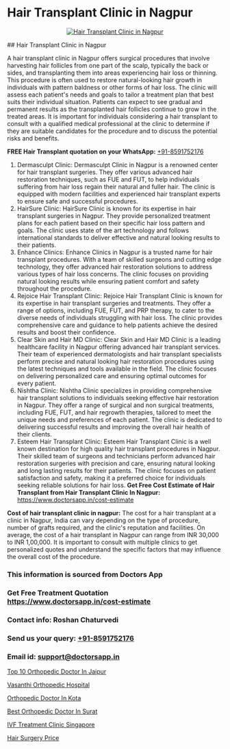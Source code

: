 # Hair Transplant Clinic in Nagpur

<p align="center">
  <a href="https://doctorsapp.co.in/treatment/hair-transplant">
    <img src="https://doctorsapp.co.in/uploads/treatment_image/transplant.jpg" alt="Hair Transplant Clinic in Nagpur">
  </a>
</p>
## Hair Transplant Clinic in Nagpur

A hair transplant clinic in Nagpur offers surgical procedures that involve harvesting hair follicles from one part of the scalp, typically the back or sides, and transplanting them into areas experiencing hair loss or thinning. This procedure is often used to restore natural-looking hair growth in individuals with pattern baldness or other forms of hair loss. The clinic will assess each patient's needs and goals to tailor a treatment plan that best suits their individual situation. Patients can expect to see gradual and permanent results as the transplanted hair follicles continue to grow in the treated areas. It is important for individuals considering a hair transplant to consult with a qualified medical professional at the clinic to determine if they are suitable candidates for the procedure and to discuss the potential risks and benefits.

**FREE Hair Transplant quotation on your WhatsApp:**  [+91-8591752176](https://api.whatsapp.com/send?phone=8591752176)

1) Dermasculpt Clinic: Dermasculpt Clinic in Nagpur is a renowned center for hair transplant surgeries. They offer various advanced hair restoration techniques, such as FUE and FUT, to help individuals suffering from hair loss regain their natural and fuller hair. The clinic is equipped with modern facilities and experienced hair transplant experts to ensure safe and successful procedures.
2) HairSure Clinic: HairSure Clinic is known for its expertise in hair transplant surgeries in Nagpur. They provide personalized treatment plans for each patient based on their specific hair loss pattern and goals. The clinic uses state of the art technology and follows international standards to deliver effective and natural looking results to their patients.
3) Enhance Clinics: Enhance Clinics in Nagpur is a trusted name for hair transplant procedures. With a team of skilled surgeons and cutting edge technology, they offer advanced hair restoration solutions to address various types of hair loss concerns. The clinic focuses on providing natural looking results while ensuring patient comfort and safety throughout the procedure.
4) Rejoice Hair Transplant Clinic: Rejoice Hair Transplant Clinic is known for its expertise in hair transplant surgeries and treatments. They offer a range of options, including FUE, FUT, and PRP therapy, to cater to the diverse needs of individuals struggling with hair loss. The clinic provides comprehensive care and guidance to help patients achieve the desired results and boost their confidence.
5) Clear Skin and Hair MD Clinic: Clear Skin and Hair MD Clinic is a leading healthcare facility in Nagpur offering advanced hair transplant services. Their team of experienced dermatologists and hair transplant specialists perform precise and natural looking hair restoration procedures using the latest techniques and tools available in the field. The clinic focuses on delivering personalized care and ensuring optimal outcomes for every patient.
6) Nishtha Clinic: Nishtha Clinic specializes in providing comprehensive hair transplant solutions to individuals seeking effective hair restoration in Nagpur. They offer a range of surgical and non surgical treatments, including FUE, FUT, and hair regrowth therapies, tailored to meet the unique needs and preferences of each patient. The clinic is dedicated to delivering successful results and improving the overall hair health of their clients.
7) Esteem Hair Transplant Clinic: Esteem Hair Transplant Clinic is a well known destination for high quality hair transplant procedures in Nagpur. Their skilled team of surgeons and technicians perform advanced hair restoration surgeries with precision and care, ensuring natural looking and long lasting results for their patients. The clinic focuses on patient satisfaction and safety, making it a preferred choice for individuals seeking reliable solutions for hair loss.
**Get Free Cost Estimate of Hair Transplant from Hair Transplant Clinic In Nagpur:** https://www.doctorsapp.in/cost-estimate

**Cost of hair transplant clinic in nagpur:**
The cost for a hair transplant at a clinic in Nagpur, India can vary depending on the type of procedure, number of grafts required, and the clinic's reputation and facilities. On average, the cost of a hair transplant in Nagpur can range from INR 30,000 to INR 1,00,000. It is important to consult with multiple clinics to get personalized quotes and understand the specific factors that may influence the overall cost of the procedure.

### This information is sourced from Doctors App 
### Get Free Treatment Quotation https://www.doctorsapp.in/cost-estimate
### Contact info: Roshan Chaturvedi 
### Send us your query: [+91-8591752176](https://api.whatsapp.com/send?phone=8591752176) 
### Email id: support@doctorsapp.in

[Top 10 Orthopedic Doctor In Jaipur](https://www.linkedin.com/pulse/top-10-orthopedic-doctor-jaipur-doctorsapp-dhaka-dgqoe?trackingId=VA7z6mL7NpAz5LK4SVy1CQ%3D%3D&lipi=urn%3Ali%3Apage%3Ad_flagship3_company_admin%3Bo%2BosOGJBSO63YocmsfjAZA%3D%3D)

[Vasanthi Orthopedic Hospital](https://www.linkedin.com/pulse/vasanthi-orthopedic-hospital-doctorsapp-united-arab-emirates-ahz5e?trackingId=Yx4ttZhsQBvIRN2TEIxnjQ%3D%3D&lipi=urn%3Ali%3Apage%3Ad_flagship3_company_admin%3Bc8cvKR%2BzQDObJJNC2LloLw%3D%3D)

[Orthopedic Doctor In Kota](https://medium.com/@vimalrana22/orthopedic-doctor-in-kota-a6a842de691c)

[Best Orthopedic Doctor In Surat](https://medium.com/@anupkakkar5/best-orthopedic-doctor-in-surat-0a959484d8a8)

[IVF Treatment Clinic Singapore](https://doctors-apps.github.io/doctorsapp/ivf-treatment-clinic-singapore)

[Hair Surgery Price](https://doctors-apps.github.io/doctorsapp/hair-surgery-price)

